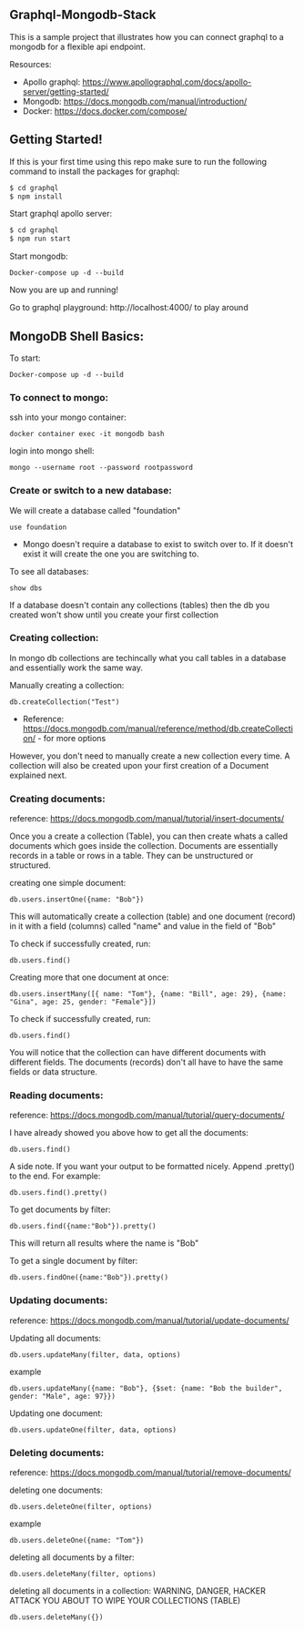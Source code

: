## Graphql-Mongodb-Stack

This is a sample project that illustrates how you can connect graphql to a mongodb for a flexible api endpoint.

Resources:
 - Apollo graphql: https://www.apollographql.com/docs/apollo-server/getting-started/
 - Mongodb: https://docs.mongodb.com/manual/introduction/
 - Docker: https://docs.docker.com/compose/

## Getting Started!

If this is your first time using this repo make sure to run the following command to install the packages for graphql:
```sh
$ cd graphql
$ npm install
```
Start graphql apollo server:
```sh
$ cd graphql
$ npm run start
```
Start mongodb:
``` 
Docker-compose up -d --build
```

Now you are up and running! 

Go to graphql playground: http://localhost:4000/ to play around

## MongoDB Shell Basics:

To start:
``` 
Docker-compose up -d --build 
```

### To connect to mongo:

ssh into your mongo container:
```
docker container exec -it mongodb bash
```

login into mongo shell:
```
mongo --username root --password rootpassword
```

### Create or switch to a new database:

We will create a database called "foundation"

``` 
use foundation
```

- Mongo doesn't require a database to exist to switch over to. If it doesn't exist it will create the one you are switching to.


To see all databases:
``` 
show dbs
```
If a database doesn't contain any collections (tables) then the db you created won't show until you create your first collection

### Creating collection:
In mongo db collections are techincally what you call tables in a database and essentially work the same way.

Manually creating a collection:
```
db.createCollection("Test")
```
- Reference: https://docs.mongodb.com/manual/reference/method/db.createCollection/ - for more options


However, you don't need to manually create a new collection every time. A collection will also be created upon your first creation of a Document explained next.

### Creating documents:
reference: https://docs.mongodb.com/manual/tutorial/insert-documents/

Once you a create a collection (Table), you can then create whats a called documents which goes inside the collection. Documents are essentially records in a table or rows in a table. They can be unstructured or structured. 

creating one simple document:

``` 
db.users.insertOne({name: "Bob"})
```
This will automatically create a collection (table) and one document (record) in it with a field (columns) called "name" and value in the field of "Bob"

To check if successfully created, run: 

```
db.users.find()
```

Creating more that one document at once:

``` 
db.users.insertMany([{ name: "Tom"}, {name: "Bill", age: 29}, {name: "Gina", age: 25, gender: "Female"}]) 
```

To check if successfully created, run: 

```
db.users.find()
```

You will notice that the collection can have different documents with different fields. The documents (records) don't all have to have the same fields or data structure.

### Reading documents:
reference: https://docs.mongodb.com/manual/tutorial/query-documents/

I have already showed you above how to get all the documents:
```
db.users.find()
```

A side note. If you want your output to be formatted nicely. Append .pretty() to the end. For example:
```
db.users.find().pretty()
```

To get documents by filter:
``` 
db.users.find({name:"Bob"}).pretty()
```
This will return all results where the name is "Bob"

To get a single document by filter:
``` 
db.users.findOne({name:"Bob"}).pretty()
```

### Updating documents:
reference: https://docs.mongodb.com/manual/tutorial/update-documents/

Updating all documents:
``` 
db.users.updateMany(filter, data, options)
```

example 
```
db.users.updateMany({name: "Bob"}, {$set: {name: "Bob the builder", gender: "Male", age: 97}}) 
```

Updating one document:
```
db.users.updateOne(filter, data, options)
```

### Deleting documents:
reference: https://docs.mongodb.com/manual/tutorial/remove-documents/

deleting one documents:
```
db.users.deleteOne(filter, options)
```

example 
``` 
db.users.deleteOne({name: "Tom"})
```

deleting all documents by a filter:
```
db.users.deleteMany(filter, options)
```

deleting all documents in a collection:
WARNING, DANGER, HACKER ATTACK YOU ABOUT TO WIPE YOUR COLLECTIONS (TABLE)
``` 
db.users.deleteMany({})
```








